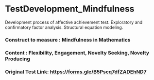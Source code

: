 # TestDevelopment_Mindfulness
Development process of affective achievement test. Exploratory and confirmatory factor analysis. Structural equation modeling. 

### Construct to measure : Mindfulness in Mathematics 
### Content : Flexibility, Engagement, Novelty Seeking, Novelty Producing
### Original Test Link: https://forms.gle/B5Pscq7dfZADEhND7

